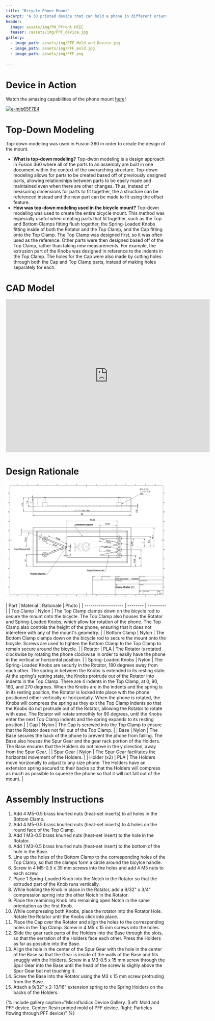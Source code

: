 ```yaml
---
title: "Bicycle Phone Mount"
excerpt: "A 3D printed device that can hold a phone in different orientations while attached to handle bars on a bicycle."
header:
  image: assets/img/PH_FFront.HEIC
  teaser: /assets/img/PPF_device.jpg
gallery:
  - image_path: assets/img/PFF_Mold_and_Device.jpg
  - image_path: assets/img/PFF_mold.jpg
  - image_path: assets/img/PFF.png
   
---
```


# Device in Action
Watch the amazing capabilities of the phone mount [here](https://youtu.be/e-mjb65F7E4)!

[![e-mjb65F7E4](https://img.youtube.com/vi/e-mjb65F7E4/0.jpg)](https://youtu.be/e-mjb65F7E4)


# Top-Down Modeling
Top-down modeling was used in Fusion 360 in order to create the design of the mount.
* **What is top-down modeling?** Top-dwon modeling is a design approach in Fusion 360 where all of the parts to an assembly are built in one document within the context of the overarching structure. Top-down modeling allows for parts to be created based off of previously designed parts, allowing relationships between parts to be easily made and maintained even when there are other changes. Thus, instead of measuring dimensions for parts to fit together, the a structure can be referenced instead and the new part can be made to fit using the offset feature.
* **How was top-down modeling used in the bicycle mount?** Top-down modeling was used to create the entire bicycle mount. This method was especially useful when creating parts that fit together, such as the Top and Bottom Clamps fitting flush together, the Spring-Loaded Knobs fitting inside of both the Rotator and the Top Clamp, and the Cap fitting onto the Top Clamp. The Top Clamp was designed first, so it was often used as the reference. Other parts were then designed based off of the Top Clamp, rather than taking new measurements. For example, the extrusion part of the Knobs was designed in reference to the indents in the Top Clamp. The holes for the Cap were also made by cutting holes through both the Cap and Top Clamp parts, instead of making holes separately for each.


# CAD Model

<iframe src="https://vanderbilt643.autodesk360.com/shares/public/SH286ddQT78850c0d8a4a257d9a3245c2449?mode=embed" width="640" height="480" allowfullscreen="true" webkitallowfullscreen="true" mozallowfullscreen="true"  frameborder="0"></iframe>

# Design Rationale

![Labeled_Design](/assets/img/PFF_Drawing.jpg)


| Part                | Material | Rationale | Photo |
| ------------------- | -------- | --------- | 
| Top Clamp | Nylon | The Top Clamp clamps down on the bicycle rod to secure the mount onto the bicycle. The Top Clamp also houses the Rotator and Spring-Loaded Knobs, which allow for rotation of the phone. The Top Clamp also controls the height of the phone, ensuring that it does not interefere with any of the mount's geometry. |
| Bottom Clamp | Nylon | The Bottom Clamp clamps down on the bicycle rod to secure the mount onto the bicycle. Screws are used to tighten the Bottom Clamp to the Top Clamp to remain secure around the bicycle. |
| Rotator | PLA | The Rotator is rotated clockwise by rotating the phone clockwise in order to easily have the phone in the vertical or horizontal position. |
| Spring-Loaded Knobs | Nylon | The Spring-Loaded Knobs are securly in the Rotator, 180 degrees away from each other. The spring in between the Knobs is extended in its resting state. At the spring's resting state, the Knobs protrude out of the Rotator into indents in the Top Clamp. There are 4 indents in the Top Clamp, at 0, 90, 180, and 270 degrees. When the Knobs are in the indents and the spring is in its resting position, the Rotator is locked into place with the phone positioned either vertically or horizontally. When the phone is rotated, the Knobs will compress the spring as they exit the Top Clamp indents so that the Knobs do not protrude out of the Rotator, allowing the Rotator to rotate with ease. The Rotator will rotate smoothly for 90 degrees, until the Knobs enter the next Top Clamp indents and the spring expands to its resting position.|
| Cap | Nylon | The Cap is screwed into the Top Clamp to ensure that the Rotator does not fall out of the Top Clamp. |
| Base | Nylon | The Base secures the back of the phone to prevent the phone from falling. The Base also houses the Spur Gear and the gear rack portion of the Holders. The Base ensures that the Holders do not move in the y direction, away from the Spur Gear. |
| Spur Gear | Nylon | The Spur Gear facilitates the horizontal movement of the Holders. |
| Holder (x2) | PLA | The Holders move horizonally to adjust to any size phone. The Holders have an extension spring secured to their backs so that the Holders will compress as much as possible to squeeze the phone so that it will not fall out of the mount. |

# Assembly Instructions

1. Add 4 M5-0.5 brass knurled nuts (heat-set inserts) to all holes in the Bottom Clamp.
2. Add 4 M5-0.5 brass knurled nuts (heat-set inserts) to 4 holes on the round face of the Top Clamp.
3. Add 1 M3-0.5 brass knurled nuts (heat-set insert) to the hole in the Rotator.
4. Add 1 M3-0.5 brass knurled nuts (heat-set insert) to the bottom of the hole in the Base.
5. Line up the holes of the Bottom Clamp to the corresponding holes of the Top Clamp, so that the clamps form a circle around the bicylce handle.
6. Screw in 4 M5-0.5 x 35 mm screws into the holes and add 4 M5 nuts to each screw.
7. Place 1 Spring-Loaded Knob into the Notch in the Rotator so that the extruded part of the Knob runs vertically.
8. While holding the Knob in place in the Rotator, add a 9/32" x 3/4" compression spring into the other Notch in the Rotator. 
9. Place the reamining Knob into remaining open Notch in the same orientation as the first Knob.
10. While compressing both Knobs, place the rotator into the Rotator Hole. Rotate the Rotator until the Knobs click into place.
11. Place the Cap over the Rotator and align the holes to the corresponding holes in the Top Clamp. Screw in 4 M5 x 15 mm screws into the holes.
12. Slide the gear rack parts of the Holders into the Base through the slots, so that the serration of the Holders face each other. Press the Holders as far as possible into the Base.
13. Align the hole in the center of the Spur Gear with the hole in the center of the Base so that the Gear is inside of the walls of the Base and fits snuggly with the Holders. Screw in a M3-0.5 x 15 mm screw through the Spur Gear into the Base until the head of the screw is slighly above the Spur Gear but not touching it.
14. Screw the Base into the Rotator using the M3 x 15 mm screw protruding from the Base.
15. Attach a 9/32" x 2-13/16" extension spring to the Spring Holders on the backs of the Holders.

{% include gallery caption="Microfluidics Device Gallery. (Left: Mold and PFF device. Center: Resin printed mold of PFF device. Right: Particles flowing through PFF device)" %}

